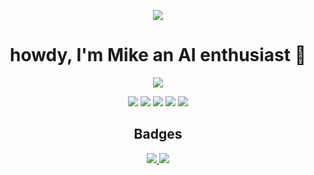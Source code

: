 <p align="center">
  <img src="https://github.com/MichaelTheChef/MichaelTheChef/assets/85833344/0ff44d2e-9ea5-440d-83ed-c3b5a92590d1" />
</p>

<h1 align="center">
  howdy, I'm Mike an AI enthusiast 👋
</h1> 
<p align="center">
  <img src="https://github-readme-streak-stats.herokuapp.com/?user=michaelthechef&theme=gotham" />
</p>

<p align="center">
  <img src="https://img.shields.io/badge/Java-212121?style=for-the-badge&logo=ubuntu">
  <img src="https://img.shields.io/badge/Typescript-212121?style=for-the-badge&logo=typescript">
  <img src="https://img.shields.io/badge/Python-212121?style=for-the-badge&logo=python">
  <img src="https://img.shields.io/badge/Rust-212121?style=for-the-badge&logo=rust">
  <img src="https://img.shields.io/badge/C++-212121?style=for-the-badge&logo=c">
</p>
<h2 align="center">
  Badges
</h2>

  
<p align="center">

  <a href="https://github.com/molexai">
    <img src="https://github.com/MichaelTheChef/MichaelTheChef/assets/85833344/106060dd-5827-4470-9242-197c8480304b"/>
    <img src="https://github.com/MichaelTheChef/MichaelTheChef/assets/85833344/d85905bb-7288-47a4-b030-6290cb254865"/>
  </a>
  
</p>
